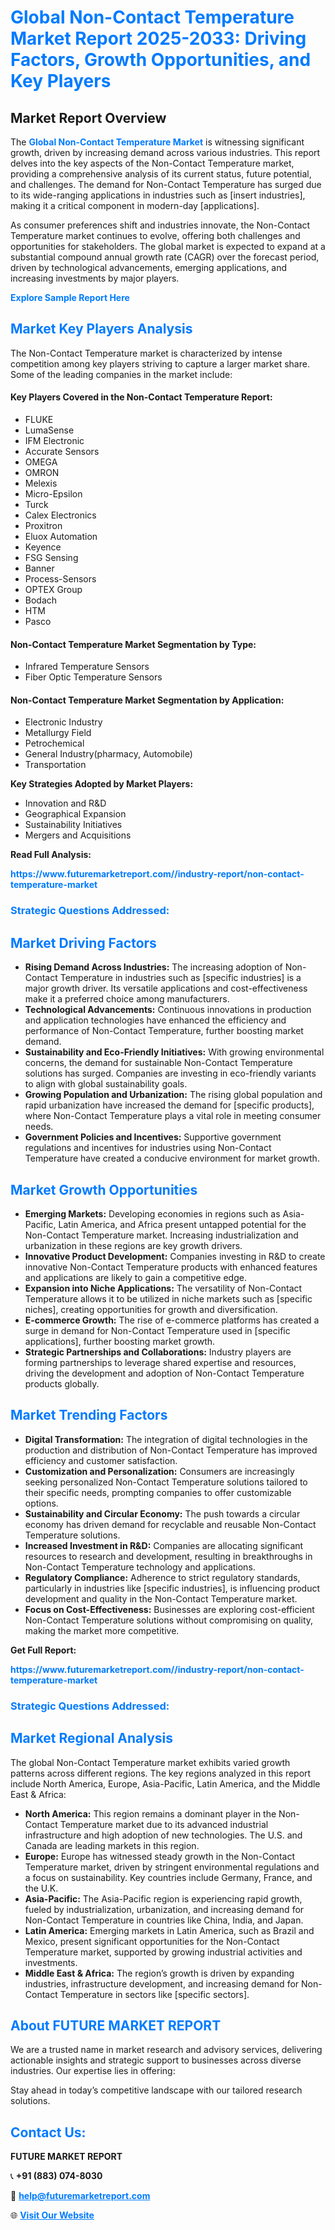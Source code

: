 <h1 style="color: #007BFF;">Global Non-Contact Temperature Market Report 2025-2033: Driving Factors, Growth Opportunities, and Key Players</h1>

<section id="overview">
<h2>Market Report Overview</h2>
<p>The <a href="https://www.futuremarketreport.com//industry-report/non-contact-temperature-market" style="color: #007BFF; text-decoration: none;"><strong>Global Non-Contact Temperature Market</strong></a> is witnessing significant growth, driven by increasing demand across various industries. This report delves into the key aspects of the Non-Contact Temperature market, providing a comprehensive analysis of its current status, future potential, and challenges. The demand for Non-Contact Temperature has surged due to its wide-ranging applications in industries such as [insert industries], making it a critical component in modern-day [applications].</p>
<p>As consumer preferences shift and industries innovate, the Non-Contact Temperature market continues to evolve, offering both challenges and opportunities for stakeholders. The global market is expected to expand at a substantial compound annual growth rate (CAGR) over the forecast period, driven by technological advancements, emerging applications, and increasing investments by major players.</p>
</section>

<section id="overview">
<p><a href="https://www.futuremarketreport.com//request-sample/reportId=76153" style="color: #007BFF; text-decoration: none;"><strong>Explore Sample Report Here</strong></a></p>
</section>

<section id="key-players">
<h2 style="color: #007BFF;">Market Key Players Analysis</h2>
<p>The Non-Contact Temperature market is characterized by intense competition among key players striving to capture a larger market share. Some of the leading companies in the market include:</p>
<h4>Key Players Covered in the Non-Contact Temperature Report:</h4>
<ul><li>FLUKE</li><li>LumaSense</li><li>IFM Electronic</li><li>Accurate Sensors</li><li>OMEGA</li><li>OMRON</li><li>Melexis</li><li>Micro-Epsilon</li><li>Turck</li><li>Calex Electronics</li><li>Proxitron</li><li>Eluox Automation</li><li>Keyence</li><li>FSG Sensing</li><li>Banner</li><li>Process-Sensors</li><li>OPTEX Group</li><li>Bodach</li><li>HTM</li><li>Pasco</li></ul>
<h4>Non-Contact Temperature Market Segmentation by Type:</h4>
<ul><li>Infrared Temperature Sensors</li><li>Fiber Optic Temperature Sensors</li></ul>

<h4>Non-Contact Temperature Market Segmentation by Application:</h4>
<ul><li>Electronic Industry</li><li>Metallurgy Field</li><li>Petrochemical</li><li>General Industry(pharmacy, Automobile)</li><li>Transportation</li></ul>
<p><strong>Key Strategies Adopted by Market Players:</strong></p>
<ul>
<li>Innovation and R&D</li>
<li>Geographical Expansion</li>
<li>Sustainability Initiatives</li>
<li>Mergers and Acquisitions</li>
</ul>
</section>

<section>
<p><strong>Read Full Analysis: </strong></p><a href="https://www.futuremarketreport.com//industry-report/non-contact-temperature-market" style="color: #007BFF; text-decoration: none;"><strong>https://www.futuremarketreport.com//industry-report/non-contact-temperature-market</strong></a>
<h3 style="color: #007BFF;">Strategic Questions Addressed:</h3>
</section>

<section id="driving-factors">
<h2 style="color: #007BFF;">Market Driving Factors</h2>
<ul>
<li><strong>Rising Demand Across Industries:</strong> The increasing adoption of Non-Contact Temperature in industries such as [specific industries] is a major growth driver. Its versatile applications and cost-effectiveness make it a preferred choice among manufacturers.</li>
<li><strong>Technological Advancements:</strong> Continuous innovations in production and application technologies have enhanced the efficiency and performance of Non-Contact Temperature, further boosting market demand.</li>
<li><strong>Sustainability and Eco-Friendly Initiatives:</strong> With growing environmental concerns, the demand for sustainable Non-Contact Temperature solutions has surged. Companies are investing in eco-friendly variants to align with global sustainability goals.</li>
<li><strong>Growing Population and Urbanization:</strong> The rising global population and rapid urbanization have increased the demand for [specific products], where Non-Contact Temperature plays a vital role in meeting consumer needs.</li>
<li><strong>Government Policies and Incentives:</strong> Supportive government regulations and incentives for industries using Non-Contact Temperature have created a conducive environment for market growth.</li>
</ul>
</section>

<section id="growth-opportunities">
<h2 style="color: #007BFF;">Market Growth Opportunities</h2>
<ul>
<li><strong>Emerging Markets:</strong> Developing economies in regions such as Asia-Pacific, Latin America, and Africa present untapped potential for the Non-Contact Temperature market. Increasing industrialization and urbanization in these regions are key growth drivers.</li>
<li><strong>Innovative Product Development:</strong> Companies investing in R&D to create innovative Non-Contact Temperature products with enhanced features and applications are likely to gain a competitive edge.</li>
<li><strong>Expansion into Niche Applications:</strong> The versatility of Non-Contact Temperature allows it to be utilized in niche markets such as [specific niches], creating opportunities for growth and diversification.</li>
<li><strong>E-commerce Growth:</strong> The rise of e-commerce platforms has created a surge in demand for Non-Contact Temperature used in [specific applications], further boosting market growth.</li>
<li><strong>Strategic Partnerships and Collaborations:</strong> Industry players are forming partnerships to leverage shared expertise and resources, driving the development and adoption of Non-Contact Temperature products globally.</li>
</ul>
</section>

<section id="trending-factors">
<h2 style="color: #007BFF;">Market Trending Factors</h2>
<ul>
<li><strong>Digital Transformation:</strong> The integration of digital technologies in the production and distribution of Non-Contact Temperature has improved efficiency and customer satisfaction.</li>
<li><strong>Customization and Personalization:</strong> Consumers are increasingly seeking personalized Non-Contact Temperature solutions tailored to their specific needs, prompting companies to offer customizable options.</li>
<li><strong>Sustainability and Circular Economy:</strong> The push towards a circular economy has driven demand for recyclable and reusable Non-Contact Temperature solutions.</li>
<li><strong>Increased Investment in R&D:</strong> Companies are allocating significant resources to research and development, resulting in breakthroughs in Non-Contact Temperature technology and applications.</li>
<li><strong>Regulatory Compliance:</strong> Adherence to strict regulatory standards, particularly in industries like [specific industries], is influencing product development and quality in the Non-Contact Temperature market.</li>
<li><strong>Focus on Cost-Effectiveness:</strong> Businesses are exploring cost-efficient Non-Contact Temperature solutions without compromising on quality, making the market more competitive.</li>
</ul>
</section>

<section>
<p><strong>Get Full Report: </strong></p><a href="https://www.futuremarketreport.com//industry-report/non-contact-temperature-market" style="color: #007BFF; text-decoration: none;"><strong>https://www.futuremarketreport.com//industry-report/non-contact-temperature-market</strong></a>
<h3 style="color: #007BFF;">Strategic Questions Addressed:</h3>
</section>


<section id="regional-analysis">
<h2 style="color: #007BFF;">Market Regional Analysis</h2>
<p>The global Non-Contact Temperature market exhibits varied growth patterns across different regions. The key regions analyzed in this report include North America, Europe, Asia-Pacific, Latin America, and the Middle East & Africa:</p>
<ul>
<li><strong>North America:</strong> This region remains a dominant player in the Non-Contact Temperature market due to its advanced industrial infrastructure and high adoption of new technologies. The U.S. and Canada are leading markets in this region.</li>
<li><strong>Europe:</strong> Europe has witnessed steady growth in the Non-Contact Temperature market, driven by stringent environmental regulations and a focus on sustainability. Key countries include Germany, France, and the U.K.</li>
<li><strong>Asia-Pacific:</strong> The Asia-Pacific region is experiencing rapid growth, fueled by industrialization, urbanization, and increasing demand for Non-Contact Temperature in countries like China, India, and Japan.</li>
<li><strong>Latin America:</strong> Emerging markets in Latin America, such as Brazil and Mexico, present significant opportunities for the Non-Contact Temperature market, supported by growing industrial activities and investments.</li>
<li><strong>Middle East & Africa:</strong> The region’s growth is driven by expanding industries, infrastructure development, and increasing demand for Non-Contact Temperature in sectors like [specific sectors].</li>
</ul>
</section>

<footer>
<h2 style="color: #007BFF;">About FUTURE MARKET REPORT</h2>
<p>We are a trusted name in market research and advisory services, delivering actionable insights and strategic support to businesses across diverse industries. Our expertise lies in offering:</p>

<p>Stay ahead in today’s competitive landscape with our tailored research solutions.</p>

<h2 style="color: #007BFF;">Contact Us:</h2>
<p><strong>FUTURE MARKET REPORT</strong></p>
<p>📞 <strong>+91 (883) 074-8030</strong></p>
<p>📧 <strong><a href="mailto:help@futuremarketreport.com" style="color: #007BFF;">help@futuremarketreport.com</a></strong></p>
<p>🌐 <strong><a href="https://www.futuremarketreport.com/" style="color: #007BFF;">Visit Our Website</a></strong></p>
</footer>